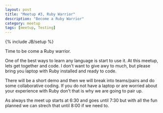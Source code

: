 ```yaml
---
layout: post
title: "Meetup #3, Ruby Warrior"
description: "Become a Ruby Warrior"
category: meetup
tags: [meetup, Testing]
---
```

{% include JB/setup %}

Time to be come a Ruby warrior.

One of the best ways to learn any language is start to use it. At this meetup, lets get together and code. I don't want to give awy to much, but please bring you laptop with Ruby installed and ready to code.

There will be a short demo and then we will break into teams/pairs and do some collaborative coding. If you do not have a laptop or are worried about your experience with Ruby don't that is why we are going to pair up.

As always the meet up starts at 6:30 and goes until 7:30 but with all the fun planned we can strech that until 8:00 if we need to.